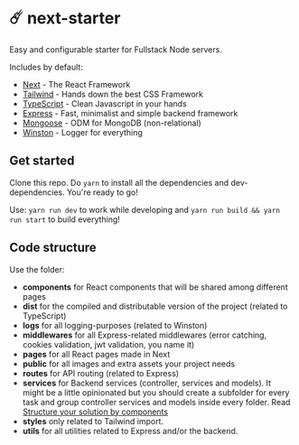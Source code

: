 # ☄️ next-starter

Easy and configurable starter for Fullstack Node servers.

Includes by default:

- [Next](https://github.com/vercel/next.js/) - The React Framework
- [Tailwind](https://github.com/tailwindlabs/tailwindcss) - Hands down the best CSS Framework
- [TypeScript](https://github.com/microsoft/TypeScript) - Clean Javascript in your hands
- [Express](https://github.com/expressjs/express) - Fast, minimalist and simple backend framework
- [Mongoose](https://github.com/Automattic/mongoose) - ODM for MongoDB (non-relational)
- [Winston](https://github.com/winstonjs/winston) - Logger for everything

## Get started

Clone this repo. Do `yarn` to install all the dependencies and dev-dependencies. You're ready to go!

Use: `yarn run dev` to work while developing and `yarn run build && yarn run start` to build everything!

## Code structure

Use the folder:

- **components** for React components that will be shared among different pages
- **dist** for the compiled and distributable version of the project (related to TypeScript)
- **logs** for all logging-purposes (related to Winston)
- **middlewares** for all Express-related middlewares (error catching, cookies validation, jwt validation, you name it)
- **pages** for all React pages made in Next
- **public** for all images and extra assets your project needs
- **routes** for API routing (related to Express)
- **services** for Backend services (controller, services and models). It might be a little opinionated but you should create a subfolder for every task and group controller services and models inside every folder. Read [Structure your solution by components](https://github.com/goldbergyoni/nodebestpractices/blob/master/sections/projectstructre/breakintcomponents.md)
- **styles** only related to Tailwind import.
- **utils** for all utilities related to Express and/or the backend.
